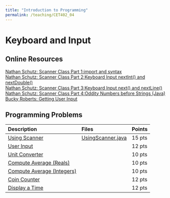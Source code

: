 ```yaml
---
title: "Introduction to Programming"
permalink: /teaching/CET402_04
---
```


# Keyboard and Input

## Online Resources
[Nathan Schutz: Scanner Class Part 1:import and syntax](https://youtu.be/luW-YhezfVk)  
[Nathan Schutz: Scanner Class Part 2:Keyboard Input nextInt() and nextDouble()](https://youtu.be/gz4vyJ_HAvw)  
[Nathan Schutz: Scanner Class Part 3:Keyboard Input next() and nextLine()](https://youtu.be/FjhCfKKwdnE)  
[Nathan Schutz: Scanner Class Part 4:Oddity Numbers before Strings (Java)](https://youtu.be/luW-YhezfVk)  
[Bucky Roberts: Getting User Input](https://youtu.be/5DdacOkrTgo)  

## Programming Problems

| Description    | Files|Points  |
| :------------- |:-----| :----- |
| [Using Scanner](/files/CET402/04_UsingScanner.pdf)     |[UsingScanner.java](/files/CET402/UsingScanner.java)      | 15 pts |
| [User Input](/files/CET402/04_UserInput.pdf)     |      | 12 pts |
| [Unit Converter](/files/CET402/04_UnitConverter.pdf) |      | 10 pts |
| [Compute Average (Reals)](/files/CET402/04_ComputeAverageReals.pdf) |      | 10 pts |
| [Compute Average (Integers)](/files/CET402/04_ComputeAverageIntegers.pdf) |      | 10 pts |
| [Coin Counter](/files/CET402/04_CoinCounter.pdf)   |      | 12 pts |
| [Display a Time](/files/CET402/04_DisplayATime.pdf)   |      | 12 pts |


